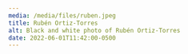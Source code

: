```yaml
---
media: /media/files/ruben.jpeg
title: Rubén Ortiz-Torres
alt: Black and white photo of Rubén Ortiz-Torres
date: 2022-06-01T11:42:00-0500
---
```

